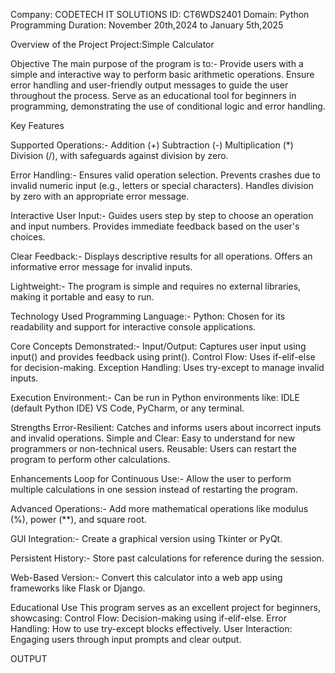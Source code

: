Company: CODETECH IT SOLUTIONS
ID: CT6WDS2401
Domain: Python Programming
Duration: November 20th,2024 to January 5th,2025

Overview of the Project
Project:Simple Calculator

Objective
The main purpose of the program is to:-
Provide users with a simple and interactive way to perform basic arithmetic operations.
Ensure error handling and user-friendly output messages to guide the user throughout the process.
Serve as an educational tool for beginners in programming, demonstrating the use of conditional logic and error handling.

Key Features

Supported Operations:-
Addition (+)
Subtraction (-)
Multiplication (*)
Division (/), with safeguards against division by zero.

Error Handling:-
Ensures valid operation selection.
Prevents crashes due to invalid numeric input (e.g., letters or special characters).
Handles division by zero with an appropriate error message.

Interactive User Input:-
Guides users step by step to choose an operation and input numbers.
Provides immediate feedback based on the user's choices.

Clear Feedback:-
Displays descriptive results for all operations.
Offers an informative error message for invalid inputs.

Lightweight:-
The program is simple and requires no external libraries, making it portable and easy to run.

Technology Used
Programming Language:-
Python: Chosen for its readability and support for interactive console applications.

Core Concepts Demonstrated:-
Input/Output: Captures user input using input() and provides feedback using print().
Control Flow: Uses if-elif-else for decision-making.
Exception Handling: Uses try-except to manage invalid inputs.

Execution Environment:-
Can be run in Python environments like:
IDLE (default Python IDE)
VS Code, PyCharm, or any terminal.

Strengths
Error-Resilient: Catches and informs users about incorrect inputs and invalid operations.
Simple and Clear: Easy to understand for new programmers or non-technical users.
Reusable: Users can restart the program to perform other calculations.

Enhancements
Loop for Continuous Use:-
Allow the user to perform multiple calculations in one session instead of restarting the program.

Advanced Operations:-
Add more mathematical operations like modulus (%), power (**), and square root.

GUI Integration:-
Create a graphical version using Tkinter or PyQt.

Persistent History:-
Store past calculations for reference during the session.

Web-Based Version:-
Convert this calculator into a web app using frameworks like Flask or Django.

Educational Use
This program serves as an excellent project for beginners, showcasing:
Control Flow: Decision-making using if-elif-else.
Error Handling: How to use try-except blocks effectively.
User Interaction: Engaging users through input prompts and clear output.

OUTPUT

